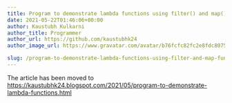 ```yaml
---
title: Program to demonstrate lambda functions using filter() and map() function
date: 2021-05-22T01:46:06+00:00
author: Kaustubh Kulkarni
author_title: Programmer
author_url: https://github.com/kaustubhk24
author_image_url: https://www.gravatar.com/avatar/b76fcfc82fc2e8fdc8075636f1735f61?s=200

slug: /program-to-demonstrate-lambda-functions-using-filter-and-map-function/
---
```

The article has been moved to https://kaustubhk24.blogspot.com/2021/05/program-to-demonstrate-lambda-functions.html